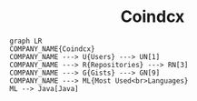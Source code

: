 <h1 align="center">Coindcx</h1>

```mermaid
graph LR
COMPANY_NAME{Coindcx}
COMPANY_NAME ---> U{Users} ---> UN[1]
COMPANY_NAME ---> R{Repositories} ---> RN[3]
COMPANY_NAME ---> G{Gists} ---> GN[9]
COMPANY_NAME ---> ML{Most Used<br>Languages}
ML --> Java[Java]
```
